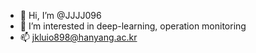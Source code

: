 - 👋 Hi, I’m @JJJJ096
- 👀 I’m interested in deep-learning, operation monitoring
- 📫 jkluio898@hanyang.ac.kr

<!---
JJJJ096/JJJJ096 is a ✨ special ✨ repository because its `README.md` (this file) appears on your GitHub profile.
You can click the Preview link to take a look at your changes.
--->

